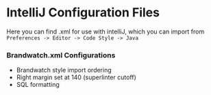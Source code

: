 # IntelliJ Configuration Files 

Here you can find .xml for use with intelliJ, which you can import from `Preferences -> Editor -> Code Style -> Java`

### Brandwatch.xml Configurations  
- Brandwatch style import ordering 
- Right margin set at 140 (superlinter cutoff)
- SQL formatting 